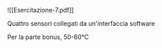 ![[Esercitazione-7.pdf]]

Quattro sensori collegati da un'interfaccia software

Per la parte bonus, 50-60°C